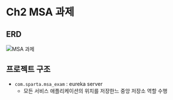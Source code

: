 # Ch2 MSA 과제
## ERD
![MSA 과제](https://github.com/user-attachments/assets/c80bb709-c379-4727-bf87-8dc19795674d)
## 프로젝트 구조
- `com.sparta.msa_exam` : eureka server
  - 모든 서비스 애플리케이션의 위치를 저장한느 중앙 저장소 역할 수행
